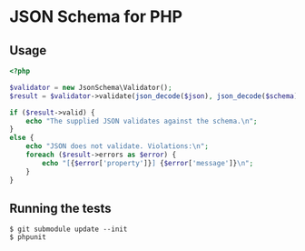 # JSON Schema for PHP

## Usage

```php
<?php

$validator = new JsonSchema\Validator();
$result = $validator->validate(json_decode($json), json_decode($schema));

if ($result->valid) {
    echo "The supplied JSON validates against the schema.\n";
}
else {
    echo "JSON does not validate. Violations:\n";
    foreach ($result->errors as $error) {
        echo "[{$error['property']}] {$error['message']}\n";
    }
}
```

## Running the tests

    $ git submodule update --init
    $ phpunit
